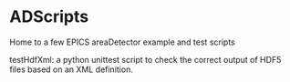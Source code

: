 ADScripts
=========

Home to a few EPICS areaDetector example and test scripts

testHdfXml: a python unittest script to check the correct output of HDF5 files based on an XML definition.

